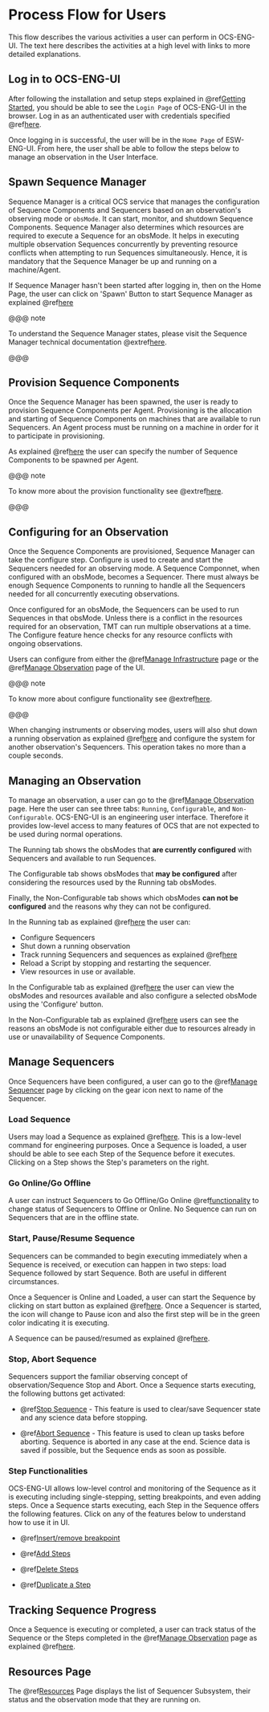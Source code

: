 # Process Flow for Users

This flow describes the various activities a user can perform in OCS-ENG-UI.  The text here describes the activities at a high level with links to more detailed explanations.


## Log in to OCS-ENG-UI

After following the installation and setup steps explained in @ref[Getting Started](./Getting-started.md), you should be able to see the `Login Page` of OCS-ENG-UI in the browser.
Log in as an authenticated user with credentials specified @ref[here](./Login_HomePage.md#authentication-and-authorization).

Once logging in is successful, the user will be in the `Home Page` of ESW-ENG-UI.
From here, the user shall be able to follow the steps below to manage an observation in the User Interface.

## Spawn Sequence Manager

Sequence Manager is a critical OCS service that manages the configuration of Sequence Components and Sequencers based on an observation's observing mode or `obsMode`.
It can start, monitor, and shutdown Sequence Components. Sequence Manager also determines which resources are required to execute a Sequence for an obsMode.
It helps in executing multiple observation Sequences concurrently by preventing resource conflicts when attempting to run Sequences simultaneously.
Hence, it is mandatory that the Sequence Manager be up and running on a machine/Agent.

If Sequence Manager hasn't been started after logging in, then on the Home Page, the user can click on 'Spawn' Button to
start Sequence Manager as explained @ref[here](./Login_HomePage.md#spawn-shutdown-the-sequence-manager)

@@@ note

To understand the Sequence Manager states, please visit the Sequence Manager technical documentation @extref[here](esw:////technical/sequence-manager-tech.html#sequence-manager-states).

@@@

## Provision Sequence Components

Once the Sequence Manager has been spawned, the user is ready to provision Sequence Components per Agent. Provisioning is the allocation and starting
of Sequence Components on machines that are available to run Sequencers.  An Agent process must be running on a machine in order for it to participate in provisioning.

As explained @ref[here](./ManageInfrastructure.md#provisioning) the user can specify the number of Sequence Components to be spawned per Agent.

@@@ note

To know more about the provision functionality see @extref[here](esw:technical/sequence-manager-tech.html#provision-sequence-components).

@@@

## Configuring for an Observation

Once the Sequence Components are provisioned, Sequence Manager can take the configure step. Configure is used to create and start the Sequencers needed for an observing mode.
A Sequence Componnet, when configured with an obsMode, becomes a Sequencer. There must always be enough Sequence Components to running to handle all the Sequencers needed for all
concurrently executing observations.

Once configured for an obsMode, the Sequencers can be used to run Sequences in that obsMode.
Unless there is a conflict in the resources required for an observation, TMT can run multiple observations at a time. The Configure feature hence checks for any
resource conflicts with ongoing observations.

Users can configure from either the @ref[Manage Infrastructure](./ManageInfrastructure.md#configure) page or the @ref[Manage Observation](./ManageObservation.md#configurable) page of the UI.

@@@ note

To know more about configure functionality see @extref[here](esw:technical/sequence-manager-tech.html#configuring-sequencers-for-an-observing-mode).

@@@

When changing instruments or observing modes, users will also shut down a running observation as explained @ref[here](./ManageObservation.md#shutdown-sequencer)
and configure the system for another observation's Sequencers. This operation takes no more than a couple seconds.

## Managing an Observation

To manage an observation, a user can go to the @ref[Manage Observation](./ManageObservation.md) page. Here the user can see three tabs: `Running`, `Configurable`, and `Non-Configurable`.
OCS-ENG-UI is an engineering user interface.  Therefore it provides low-level access to many features of OCS that are not expected to be used during normal operations.

The Running tab shows the obsModes that **are currently configured** with Sequencers and available to
run Sequences.

The Configurable tab shows obsModes that **may be configured** after considering the resources used by the Running tab obsModes.

Finally, the Non-Configurable tab shows
which obsModes **can not be configured** and the reasons why they can not be configured.

In the Running tab as explained @ref[here](./ManageObservation.md#running) the user can:

* Configure Sequencers
* Shut down a running observation
* Track running Sequencers and sequences as explained @ref[here](./ManageObservation.md#tracking-sequence)
* Reload a Script by stopping and restarting the sequencer.
* View resources in use or available.

In the Configurable tab as explained @ref[here](./ManageObservation.md#configurable) the user can view the obsModes and resources available and also configure a selected obsMode using the 'Configure' button.

In the Non-Configurable tab as explained @ref[here](./ManageObservation.md#non-configurable) users can see the reasons an obsMode is not configurable either due to resources already in use
or unavailability of Sequence Components.

## Manage Sequencers

Once Sequencers have been configured, a user can go to the @ref[Manage Sequencer](./ManageSequencer.md) page by clicking on the gear icon next to name of the Sequencer.

### Load Sequence

Users may load a Sequence as explained @ref[here](./ManageSequencer.md#loading-a-sequence). This is a low-level command for engineering purposes.
Once a Sequence is loaded, a user should be able to see each Step of the Sequence before it executes. Clicking on a Step shows the Step's parameters on the right.

### Go Online/Go Offline

A user can instruct Sequencers to Go Offline/Go Online @ref[functionality](./ManageSequencer.md#go-offline-go-online) to change status of Sequencers to Offline or Online.
No Sequence can run on Sequencers that are in the offline state.

### Start, Pause/Resume Sequence

Sequencers can be commanded to begin executing immediately when a Sequence is received, or execution can happen in two steps: load Sequence followed by start Sequence. Both are useful in different
circumstances.

Once a Sequencer is Online and Loaded, a user can start the Sequence by clicking on start button as explained @ref[here](./ManageSequencer.md#starting-a-sequence). Once a Sequencer is started,
the icon will change to Pause icon and also the first step will be in the green color indicating it is executing.

A Sequence can be paused/resumed as explained @ref[here](./ManageSequencer.md#pause-and-resume-sequence).

### Stop, Abort Sequence

Sequencers support the familiar observing concept of observation/Sequence Stop and Abort. Once a Sequence starts executing, the following buttons get activated:

* @ref[Stop Sequence](./ManageSequencer.md#stop-sequence) - This feature is used to clear/save Sequencer state and any science data before stopping.

* @ref[Abort Sequence](./ManageSequencer.md#abort-sequence) - This feature is used to clean up tasks before aborting. Sequence is aborted in any case at the end. Science data is saved if possible, but
the Sequence ends as soon as possible.

### Step Functionalities

OCS-ENG-UI allows low-level control and monitoring of the Sequence as it is executing including single-stepping, setting breakpoints, and even adding steps.
Once a Sequence starts executing, each Step in the Sequence offers the following features. Click on any of the features below to understand how to use it in UI.

* @ref[Insert/remove breakpoint](./ManageSequencer.md#insert-and-remove-breakpoint)

* @ref[Add Steps](./ManageSequencer.md#add-step)

* @ref[Delete Steps](./ManageSequencer.md#delete-step)

* @ref[Duplicate a Step](./ManageSequencer.md#duplicate-step)

## Tracking Sequence Progress

Once a Sequence is executing or completed, a user can track status of the Sequence or the Steps completed in the @ref[Manage Observation](./ManageObservation.md) page as explained @ref[here](./ManageObservation.md#tracking-sequence).

## Resources Page

The @ref[Resources](./Resources.md) Page displays the list of Sequencer Subsystem, their status and the  observation mode that they are running on.

